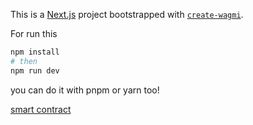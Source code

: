 This is a [Next.js](https://nextjs.org) project bootstrapped with [`create-wagmi`](https://github.com/wevm/wagmi/tree/main/packages/create-wagmi).

For run this

```bash
npm install
# then
npm run dev
```

you can do it with pnpm or yarn too!

[smart contract](https://sepolia.etherscan.io/address/0x1be344ca153135795190bd893e583d04ba3b4245#code)
